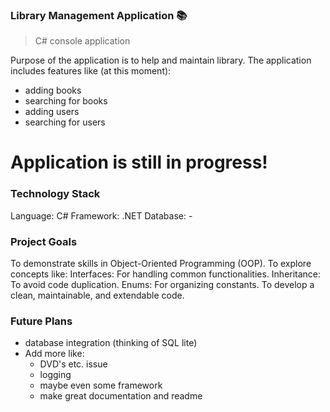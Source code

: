 ### Library Management Application 📚
> C# console application

Purpose of the application is to help and maintain library. The application includes features like (at this moment):
   - adding books
   - searching for books
   - adding users
   - searching for users

#  Application is still in progress!

### Technology Stack
Language: C#
Framework: .NET
Database: -

###  Project Goals
To demonstrate skills in Object-Oriented Programming (OOP).
To explore concepts like:
Interfaces: For handling common functionalities.
Inheritance: To avoid code duplication.
Enums: For organizing constants.
To develop a clean, maintainable, and extendable code.

### Future Plans

   - database integration (thinking of SQL lite)
   - Add more like:
       - DVD's etc. issue
       - logging
       - maybe even some framework
       - make great documentation and readme

